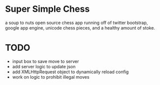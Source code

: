 # Super Simple Chess
a soup to nuts open source chess app running off of twitter bootstrap, google app engine, unicode chess
pieces, and a healthy amount of stoke.

# TODO
  - input box to save move to server
  - add server logic to update json
  - add XMLHttpRequest object to dynamically reload config
  - work on logic to prohibit illegal moves
